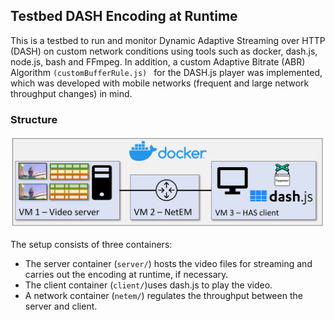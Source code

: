 ## Testbed DASH Encoding at Runtime

This is a testbed to run and monitor Dynamic Adaptive Streaming over HTTP (DASH) on custom network conditions using
tools such as docker, dash.js, node.js, bash and FFmpeg. 
In addition, a custom Adaptive Bitrate (ABR) Algorithm `(customBufferRule.js) ` for the DASH.js player was implemented,
which was developed with mobile networks (frequent and large network throughput changes) in mind.

### Structure

![docker-setup](docker-setup.png)

The setup consists of three containers:

* The server container (`server/`) hosts the video files for streaming and carries out the encoding at runtime, if
  necessary.
* The client container (`client/`)uses dash.js to play the video.
* A network container (`netem/`) regulates the throughput between the server and client.

